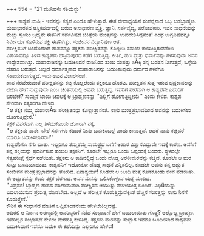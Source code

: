 +++
title = "21 ಮುನಿವಳೀ ಸತಿಯೆನ್ದು"

+++
ಕಾಶ್ಯಪ ಋಷಿ - ಇವನನ್ನು ಕಶ್ಯಪ ಎಂದೂ ಹೇಳುತ್ತಾರೆ. ಈತ ವೇದಾಧ್ಯಯನ ಸಂಪನ್ನನಾದ ಒಬ್ಬ ಬಡಬ್ರಾಹ್ಮಣ. ಮಹಾಭಾರತದ ಆಸ್ತಿಕಪರ್ವದಲ್ಲಿ ಬರುವ ಅಸಾಧಾರಣ ವ್ಯಕ್ತಿ. ಜ್ಞಾನಿ, ಸರ್ಪವೈದ್ಯ, ಪರೋಪಕಾರಿ. ಇವನ ಸಾಧನೆಯನ್ನು ಮೆಚ್ಚು ಸ್ವಯಂ ಬ್ರಹ್ಮನೇ ಈತನಿಗೆ ಸರ್ಪವಿಷದ ಚಿಕಿತ್ಸೆಯ ಮಂತ್ರವನ್ನು ಉಪದೇಶಿಸಿದ್ದನಂತೆ! ಎಂಥ ಉಗ್ರವಿಷವನ್ನೂ ನಿರ್ವೀರ್ಯಗೊಳಿಸುವ ಶಕ್ತಿ ಈತನಿಗಿತ್ತು. ಸಂಜೀವನ ವಿದ್ಯಾನಿಪುಣ ಆತ.  
ಪರೀಕ್ಷಿತನಿಗೆ ಬಂದೊದಗಿದ ಶಾಪವನ್ನೂ ತಕ್ಷಕನು ಪರೀಕ್ಷಿತನನ್ನು ಕೊಲ್ಲಲು ಸಮಯ ಕಾಯುತ್ತಿರುವನೆಂಬ ವಿಷಯವನ್ನೂ ತಿಳಿದ ಕಾಶ್ಯಪನು ಹಸ್ತಿನಾಪುರದ ಕಡೆಗೆ ಬರುತ್ತಿದ್ದ. ಕೀರ್ತಿ, ಹಣ ಮತ್ತು ಧರ್ಮವನ್ನು ಗಳಿಸುವುದು ಅವನ ಉದ್ದೇಶವಾಗಿತ್ತು. ಮಹಾರಾಜನನ್ನು ಬದುಕಿಸಿದರೆ ರಾಜನಿಂದ ತುಂಬ ಸಂಪತ್ತು ಸಿÀಕ್ಕಿ ತನ್ನ ಬಡತನ ನೀಗುತ್ತದೆ, ಒಳ್ಳೆಯ ಹೆಸರೂ ಬರುತ್ತದೆ. ಅಲ್ಲದೆ ಧರ್ಮಾತ್ಮನಾದ ಮಹಾರಾಜನನ್ನು ಬದುಕಿಸುವುದು ಧರ್ಮದ ಗಳಿಕೆಗೂ ಸಹಾಯಕವಾಗುತ್ತದೆ. ಇದು ಅವನ ವಿಚಾರಸರಣಿ.  
ಶಾಪ ನೆರವೇರುವಂತೆ ಪರೀಕ್ಷಿತನನ್ನು ಕಚ್ಚಿ ಕೊಲ್ಲಲೆಂದು ತಕ್ಷಕನೂ ಹೊರಟ. ಪರೀಕ್ಷಿತನ ಸುತ್ತ ಇರುವ ಭದ್ರಕಾವಲನ್ನು ಛೇದಿಸಿ ಹೇಗೆ ನುಗ್ಗುವುದು ಎಂಬ ಚಿಂತನೆಯಲ್ಲಿ ಅವನು ಬರುತ್ತಿದ್ದ. ಇವನಿಗೆ ನೇರವಾಗಿ ಆ ಕಾಶ್ಯಪನೇ ಎದುರಿಗೆ ಬರಬೇಕೆ? ಸುಮ್ಮನೆ ಬಾಯಿ ಚಪಲಕ್ಕೆ ಆ ಬ್ರಾಹ್ಮಣನನ್ನು ''ಎಲ್ಲಿಗೆ ಹೋಗುತ್ತಿದ್ದೀಯೆ'' ಎಂದು ಕೇಳಿದ. ಕಾಶ್ಯಪ ನೇರವಾಗಿ ಸತ್ಯಸಂಗತಿ ಹೇಳಿದ.  
''ಆ ತಕ್ಷಕ ನಮ್ಮ ಮಹಾರಾÀಜ ಪರೀಕ್ಷಿತನನ್ನು ಕೊಲ್ಲುತ್ತಾನಂತೆ. ನಾನು ಮಂತ್ರಪ್ರಭಾವದಿಂದ ಅವನನ್ನು ಬದುಕಿಸಲು ಹೋಗುತ್ತಿದ್ದೇನೆ.''  
ತಕ್ಷಕ ವಿವರವಾಗಿ ಎಲ್ಲ ತಿಳಿದುಕೊಂಡು ಜೋರಾಗಿ ನಕ್ಕ.  
''ಆ ತಕ್ಷಕನು ನಾನೇ. ಬೇರೆ ಸರ್ಪಗಳು ಕಡಿದರೆ ನೀನು ಬದುಕಿಸಬಲ್ಲೆ ಎಂದು ಕಾಣುತ್ತದೆ. ಆದರೆ ನಾನು ಕಚ್ಚಿದರೆ ಯಾರೂ ಬದುಕಿಸಲಾರರು!''  
ಕಾಶ್ಯಪನಿಗೂ ನಗು ಬಂತು. ಇಬ್ಬರಿಗೂ ತಮ್ಮತಮ್ಮ ಸಾಮಥ್ರ್ಯದ ಬಗೆಗೆ ಅಪಾರ ವಿಶ್ವಾಸವಿದ್ದುದೇ ಇದಕ್ಕೆ ಕಾರಣ. ಅವನಿಗೆ ತನ್ನ ಶಕ್ತಿಯನ್ನು ಪ್ರದರ್ಶಿಸುವ ಹಂಬಲ ತಕ್ಷಕನಿಗೆ. ಕೂಡಲೇ ಇಬ್ಬರೂ ಒಂದು ಒಪ್ಪಂದಕ್ಕೆ ಬಂದರು. ಸ್ಥಳದಲ್ಲೇ ಸತ್ವಪರೀಕ್ಷೆ ಸ್ಪರ್ಧೆ ನಡೆಯಿತು. ತಕ್ಷಕನು ಆ ಕಾಡಿನಲ್ಲಿದ್ದ ಒಂದು ದೊಡ್ಡ ಅರಳೀಮರವನ್ನು ಕಚ್ಚಿದ. ಕೂಡಲೇ ಆ ಮರ ಸುಟ್ಟು ಬೂದಿಯಾಯಿತು. ಕಾಶ್ಯಪನಿಗೆ ಇದೋನೋ ದೊಡ್ಡ ಸಾಧನೆ ಎನ್ನಿಸಲಿಲ್ಲ. ಕೂಡಲೇ ಅವನು ತನ್ನ ಅದ್ಭುತ ಸಂಜೀವನ ಮಂತ್ರ ಪ್ರಭಾವವನ್ನು ತೋರಿದ. ಏನಾಶ್ಚರ್ಯ! ಕೂಡಲೇ ಆ ಬೂದಿ ಮತ್ತೆ ಕೂಡಕೊಂಡು ಜೀವ ಪಡೆಯಿತು. ಈ ಅದ್ಭುತವನ್ನು ಕಂಡು ತಕ್ಷಕ ಬೆರಗಾದ. ಅವನ ಮನಸ್ಸು ಒಲಿಸಿಕೊಳ್ಳುವ ಯತ್ನ ಮಾಡಿದ.  
''ವಿಪ್ರವರ! ಬ್ರಾಹ್ಮಣ ಶಾಪದ ಪರಿಣಾಮವಾಗಿ ಪರೀಕ್ಷಿತನ ಆಯುಸ್ಸು ಮುಗಿಯುತ್ತ ಬಂದಿದೆ. ವಿಧಿüಯನ್ನು ಬದಲಾಯಿಸುವ ಪ್ರಯತ್ನ ಮಾಡಬೇಡ. ಅಲ್ಲದೆ ಆ ಪರೀಕ್ಷಿತ ಕೊಡುತ್ತಿದ್ದುದಕ್ಕಿಂತ ಹೆಚ್ಚಿನ ಸಂಪತ್ತನ್ನು ನಾನು ನಿನಗೆ ಕೊಡುತ್ತೇನೆ.''  
ಕೌಶಿಕ ಈ ಸಂಧಾನದ ಮಾತಿಗೆ ಒಪ್ಪಿಕೊಂಡನೆಂದು ಹೇಳಬೇಕಿಲ್ಲವಷ್ಟೆ.  
ಅದಿರಲಿ ಆ ನಿರ್ಜನ ಅರಣ್ಯದಲ್ಲಿ ಅವರಿಬ್ಬರಿಗೆ ನಡೆದ ಸಂಭಾಷಣೆ ಹೇಗೆ ಬಯಲಾಯಿತು ಗೊತ್ತೆ? ಅಲ್ಲೊಬ್ಬ ಬ್ರಾಹ್ಮಣ. ಇವರಿಬ್ಬರ ಸಂಭಾಷಣೆ ಕೇಳಲು ಮರಹತ್ತಿ ಕುಳಿತಿದ್ದ. ತಕ್ಷಕನು ಮರವನ್ನು ಸುಟ್ಟಾಗ ಇವನೂ ಬೂದಿಯಾದ ಕಾಶ್ಯಪನು ಬದುಕಿಸಿದಾಗ ಇವನೂ ಬದುಕಿ ಈ ಕಥೆಯನ್ನು ಎಲ್ಲರಿಗೂ ಹೇಳಿದ!